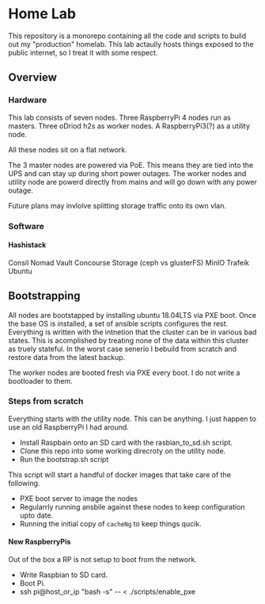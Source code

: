 # Home Lab

[//]: # ( why monorepo? )
This repository is a monorepo containing all the code and scripts to build out my "production" homelab.
This lab actaully hosts things exposed to the public internet, so I treat it with some respect.

## Overview

### Hardware

This lab consists of seven nodes.
Three RaspberryPi 4 nodes run as masters.
Three oDriod h2s as worker nodes.
A RaspberryPi3(?) as a utility node.

All these nodes sit on a flat network.

The 3 master nodes are powered via PoE.
This means they are tied into the UPS and can stay up during short power outages.
The worker nodes and utility node are powerd directly from mains and will go down with any power outage.

[//]: # ( why into its own vlan? )
Future plans may invlolve splitting storage traffic onto its own vlan.

### Software

#### Hashistack

Consil
Nomad
Vault
Concourse
Storage (ceph vs glusterFS)
MinIO
Trafeik
Ubuntu

## Bootstrapping

All nodes are bootstapped by installing ubuntu 18.04LTS via PXE boot.
Once the base OS is installed, a set of ansible scripts configures the rest.
Everything is written with the intnetion that the cluster can be in various bad states.
This is acomplished by treating none of the data within this cluster as truely stateful.
In the worst case senerio I bebuild from scratch and restore data from the latest backup.

The worker nodes are booted fresh via PXE every boot.
I do not write a bootloader to them.


### Steps from scratch

Everything starts with the utility node.
This can be anything.
I just happen to use an old RaspberryPi I had around.

- Install Raspbain onto an SD card with the rasbian_to_sd.sh script.
- Clone this repo into some working direcroty on the utility node.
- Run the bootstrap.sh script

This script will start a handful of docker images that take care of the following.

- PXE boot server to image the nodes
- Regularrly running ansbile against these nodes to keep configuration upto date.
- Running the initial copy of `cacheNg` to keep things qucik.

#### New RaspberryPis

Out of the box a RP is not setup to boot from the network.

- Write Raspbian to SD card.
- Boot Pi.
- ssh pi@host_or_ip "bash -s" -- < ./scripts/enable_pxe
